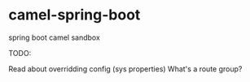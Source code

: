 # camel-spring-boot
spring boot camel sandbox


TODO:

Read about overridding config (sys properties)
What's a route group?